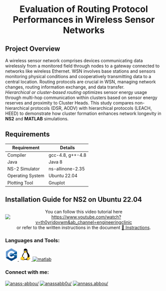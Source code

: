 <h1 align="center">Evaluation of Routing Protocol Performances in Wireless Sensor Networks</h1>

## Project Overview
<p></p>A wireless sensor network comprises devices communicating data wirelessly from a monitored field through nodes to a gateway connected to networks like wireless Ethernet. WSN involves base stations and sensors monitoring physical conditions and cooperatively transmitting data to a central location. Routing protocols are crucial in WSN, managing network changes, routing information exchange, and data transfer. <br>
<em>Hierarchical or cluster-based routing</em> optimizes sensor energy usage through multi-hop communication within clusters based on sensor energy reserves and proximity to Cluster Heads. This study compares non-hierarchical protocols (DSR, AODV) with hierarchical protocols (LEACH, HEED) to demonstrate how cluster formation enhances network longevity in <strong>NS2</strong> and <strong>MATLAB</strong> simulations.</p>


## Requirements
<p align="center">
  
| Requirement          | Details              |
|----------------------|----------------------|
| Compiler             | gcc-4.8, g++-4.8     |
| Java                 | Java 8               |
| NS-2 Simulator       | ns-allinone-2.35     |
| Operating System     | Ubuntu 22.04         |
| Plotting Tool        | Gnuplot              |

</p>


## Installation Guide for NS2 on Ubuntu 22.04
<p align="center">
You can follow this video tutorial here <a href="https://www.youtube.com/c/https://www.youtube.com/watch?v=th0yrjdovwm&ab_channel=engineeringclinic" target="blank"><img align="center" src="https://raw.githubusercontent.com/rahuldkjain/github-profile-readme-generator/master/src/images/icons/Social/youtube.svg" alt="https://www.youtube.com/watch?v=th0yrjdovwm&ab_channel=engineeringclinic" height="30" width="40" /></a>  or refer to the written instructions in the document <a href="https://docs.google.com/document/d/1sMdOe3LU2f8DZFR9YY-3KGZaC-5_isnqyX9ZKxAK_HA/edit?usp=sharing">📄 Instractions</a>.
</p>

<h3 align="left">Languages and Tools:</h3>
<p align="left"> <a href="https://www.w3schools.com/cpp/" target="_blank" rel="noreferrer"> <img src="https://raw.githubusercontent.com/devicons/devicon/master/icons/cplusplus/cplusplus-original.svg" alt="cplusplus" width="40" height="40"/> </a> <a href="https://www.linux.org/" target="_blank" rel="noreferrer"> <img src="https://raw.githubusercontent.com/devicons/devicon/master/icons/linux/linux-original.svg" alt="linux" width="40" height="40"/> </a> <a href="https://www.mathworks.com/" target="_blank" rel="noreferrer"> <img src="https://upload.wikimedia.org/wikipedia/commons/2/21/Matlab_Logo.png" alt="matlab" width="40" height="40"/> </a> </p>


<h3 align="left">Connect with me:</h3>
<p align="left">
<a href="https://linkedin.com/in/anass-abbou/" target="blank"><img align="center" src="https://raw.githubusercontent.com/rahuldkjain/github-profile-readme-generator/master/src/images/icons/Social/linked-in-alt.svg" alt="anass-abbou/" height="30" width="40" /></a>
<a href="https://fb.com/anassabb0u/" target="blank"><img align="center" src="https://raw.githubusercontent.com/rahuldkjain/github-profile-readme-generator/master/src/images/icons/Social/facebook.svg" alt="anassabb0u/" height="30" width="40" /></a>
<a href="https://instagram.com/annass.abbou/" target="blank"><img align="center" src="https://raw.githubusercontent.com/rahuldkjain/github-profile-readme-generator/master/src/images/icons/Social/instagram.svg" alt="annass.abbou/" height="30" width="40" /></a>
</p>
